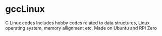 # gccLinux
C Linux codes
Includes hobby codes related to data structures, Linux operating system, memory allignment etc.
Made on Ubuntu and RPI Zero